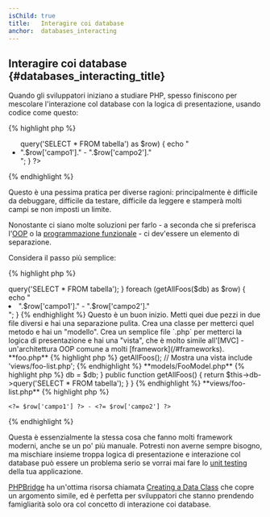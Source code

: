 ```yaml
---
isChild: true
title:   Interagire coi database
anchor:  databases_interacting
---
```


## Interagire coi database {#databases_interacting_title}

Quando gli sviluppatori iniziano a studiare PHP, spesso finiscono per mescolare
l'interazione col database con la logica di presentazione, usando codice come
questo:

{% highlight php %}
<ul>
<?php
foreach ($db->query('SELECT * FROM tabella') as $row) {
    echo "<li>".$row['campo1']." - ".$row['campo2']."</li>";
}
?>
</ul>
{% endhighlight %}

Questo è una pessima pratica per diverse ragioni: principalmente è difficile da
debuggare, difficile da testare, difficile da leggere e stamperà molti campi se
non imposti un limite.

Nonostante ci siano molte soluzioni per farlo - a seconda che si preferisca
l'[OOP](/#object-oriented-programming) o la
[programmazione funzionale](/#functional-programming) - ci dev'essere un
elemento di separazione.

Considera il passo più semplice:

{% highlight php %}
<?php
function getAllFoos($db) {
    return $db->query('SELECT * FROM tabella');
}

foreach (getAllFoos($db) as $row) {
    echo "<li>".$row['campo1']." - ".$row['campo2']."</li>";
}
{% endhighlight %}

Questo è un buon inizio. Metti quei due pezzi in due file diversi e hai una
separazione pulita.

Crea una classe per metterci quel metodo e hai un "modello". Crea un semplice
file `.php` per metterci la logica di presentazione e hai una "vista", che è
molto simile all'[MVC] - un'architettura OOP comune a molti
[framework](/#frameworks).

**foo.php**

{% highlight php %}
<?php
$db = new PDO('mysql:host=localhost;dbname=testdb;charset=utf8', 'utente', 'password');

// Rendi disponibile il tuo modello
include 'models/FooModel.php';

// Crea un'istanza
$foo = new FooModel($db);

// Effettua la query attraverso un metodo pubblico
$fooList = $foo->getAllFoos();

// Mostra una vista
include 'views/foo-list.php';
{% endhighlight %}


**models/FooModel.php**

{% highlight php %}
<?php
class FooModel()
{
    protected $db;

    public function __construct(PDO $db)
    {
        $this->db = $db;
    }

    public function getAllFoos() {
        return $this->db->query('SELECT * FROM tabella');
    }
}
{% endhighlight %}

**views/foo-list.php**

{% highlight php %}
<?php foreach ($fooList as $row): ?>
    <?= $row['campo1'] ?> - <?= $row['campo2'] ?>
<?php endforeach ?>
{% endhighlight %}

Questa è essenzialmente la stessa cosa che fanno molti framework moderni, anche
se un po' più manuale. Potresti non averne sempre bisogno, ma mischiare insieme
troppa logica di presentazione e interazione col database può essere un problema
serio se vorrai mai fare lo [unit testing](/#unit-testing) della tua
applicazione.

[PHPBridge] ha un'ottima risorsa chiamata [Creating a Data Class] che copre un
argomento simile, ed è perfetta per sviluppatori che stanno prendendo
famigliarità solo ora col concetto di interazione coi database.

[MVC]: http://code.tutsplus.com/tutorials/mvc-for-noobs--net-10488
[PHPBridge]: http://phpbridge.org/
[Creating a Data Class]: http://phpbridge.org/intro-to-php/creating_a_data_class

